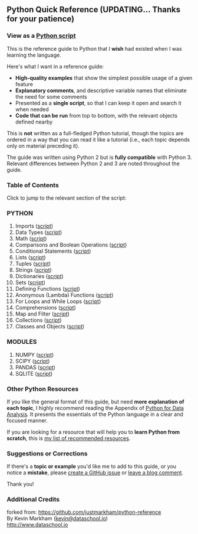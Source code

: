 ## Python Quick Reference (UPDATING... Thanks for your patience)

### View as a [Python script](reference.py)

This is the reference guide to Python that I **wish** had existed when I was learning the language.

Here's what I want in a reference guide:

- **High-quality examples** that show the simplest possible usage of a given feature
- **Explanatory comments**, and descriptive variable names that eliminate the need for some comments
- Presented as a **single script**, so that I can keep it open and search it when needed
- **Code that can be run** from top to bottom, with the relevant objects defined nearby

This is **not** written as a full-fledged Python tutorial, though the topics are ordered in a way that you can read it like a tutorial (i.e., each topic depends only on material preceding it).

The guide was written using Python 2 but is **fully compatible** with Python 3. Relevant differences between Python 2 and 3 are noted throughout the guide.

### Table of Contents

Click to jump to the relevant section of the script:

### PYTHON   
1. Imports ([script](reference.py#L33))
2. Data Types ([script](reference.py#L56))
3. Math ([script](reference.py#L87))
4. Comparisons and Boolean Operations ([script](reference.py#L104))
5. Conditional Statements ([script](reference.py#L122))
6. Lists ([script](reference.py#L150))
7. Tuples ([script](reference.py#224))
8. Strings ([script](reference.py#L258))
9. Dictionaries ([script](reference.py#L325))
10. Sets ([script](reference.py#L390))
11. Defining Functions ([script](reference.py#L426))
12. Anonymous (Lambda) Functions ([script](reference.py#L490))
13. For Loops and While Loops ([script](reference.py#L510))
14. Comprehensions ([script](reference.py#L554))
15. Map and Filter ([script](reference.py#L619))
16. Collections ([script](reference.py#L640))
17. Classes and Objects ([script](reference.py#L653))

### MODULES   
1. NUMPY ([script](modules_reference.py#L15))
2. SCIPY ([script](modules_reference.py#L15))
3. PANDAS ([script](modules_reference.py#L83))
4. SQLITE ([script](modules_reference.py#L155))

### Other Python Resources

If you like the general format of this guide, but need **more explanation of each topic**, I highly recommend reading the Appendix of [Python for Data Analysis](http://shop.oreilly.com/product/0636920023784.do). It presents the essentials of the Python language in a clear and focused manner.

If you are looking for a resource that will help you to **learn Python from scratch**, this is [my list of recommended resources](https://github.com/justmarkham/DAT8#python-resources).

### Suggestions or Corrections

If there's a **topic or example** you'd like me to add to this guide, or you notice a **mistake**, please [create a GitHub issue](../../issues) or [leave a blog comment](http://www.dataschool.io/python-quick-reference/).

Thank you!

### Additional Credits

forked from:  https://github.com/justmarkham/python-reference   
By Kevin Markham (kevin@dataschool.io)   
http://www.dataschool.io   

